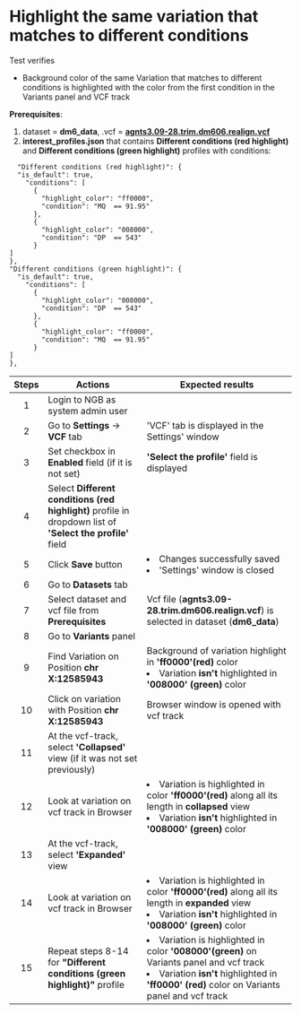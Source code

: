 # Highlight the same variation that matches to different conditions

Test verifies
 - Background color of the same Variation that matches to different conditions is highlighted with the color from the first condition in the Variants panel and VCF track

**Prerequisites**:

1. dataset = **dm6_data**, .vcf = **[agnts3.09-28.trim.dm606.realign.vcf](https://ngb-oss-builds.s3.amazonaws.com/public/data/demo/ngb_demo_data/agnts3.09-28.trim.dm606.realign.vcf.gz)**
2. **interest_profiles.json** that contains **Different conditions (red highlight)** and **Different conditions (green highlight)** profiles with conditions:
```
  "Different conditions (red highlight)": {
  "is_default": true,
    "conditions": [
      {
        "highlight_color": "ff0000",
        "condition": "MQ  == 91.95"
      },
      {
        "highlight_color": "008000",
        "condition": "DP  == 543"
      }
]
},
"Different conditions (green highlight)": {
  "is_default": true,
    "conditions": [
      {
        "highlight_color": "008000",
        "condition": "DP  == 543"
      },
      {
        "highlight_color": "ff0000",
        "condition": "MQ  == 91.95"
      }
]
},
```

| Steps | Actions | Expected results |
| :---: | --- | --- |
| 1 | Login to NGB as system admin user | |
| 2 | Go to  **Settings** -> **VCF** tab | 'VCF' tab is displayed in the Settings' window|
| 3 | Set checkbox in **Enabled** field (if it is not set)| **'Select the profile'** field is displayed |
| 4 | Select **Different conditions (red highlight)** profile in dropdown list of **'Select the profile'** field|
| 5 | Click **Save** button | <li> Changes successfully saved <li> 'Settings' window is closed | 
| 6 | Go to **Datasets** tab | 
| 7 | Select dataset and vcf file from **Prerequisites** | Vcf file (**agnts3.09-28.trim.dm606.realign.vcf**) is selected in dataset (**dm6_data**) 
| 8 | Go to **Variants** panel | |
| 9 | Find Variation on Position **chr X:12585943**| Background of variation highlight in **'ff0000'(red)** color <li> Variation **isn't** highlighted in **'008000' (green)** color|
| 10| Click on variation with Position **chr X:12585943** |Browser window is opened with vcf track|
| 11| At the vcf-track, select **'Collapsed'** view (if it was not set previously)||
| 12| Look at variation on vcf track in Browser| <li> Variation is highlighted in color  **'ff0000'(red)** along all its length in **collapsed** view <li> Variation **isn't** highlighted in **'008000' (green)** color
| 13| At the vcf-track, select **'Expanded'** view| 
| 14| Look at variation on vcf track in Browser| <li> Variation is highlighted in color  **'ff0000'(red)** along all its length in **expanded** view <li> Variation **isn't** highlighted in **'008000' (green)** color
| 15| Repeat steps 8-14 for **"Different conditions (green highlight)"** profile | <li> Variation is highlighted in color  **'008000'(green)** on Variants panel and vcf track <li> Variation **isn't** highlighted in **'ff0000' (red)** color  on Variants panel and vcf track| 
